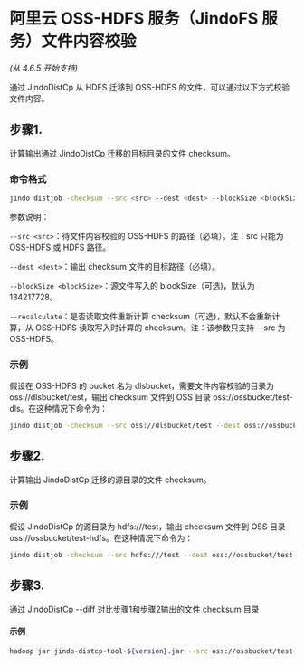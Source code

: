 # 阿里云 OSS-HDFS 服务（JindoFS 服务）文件内容校验
*(从 4.6.5 开始支持)*

通过 JindoDistCp 从 HDFS 迁移到 OSS-HDFS 的文件，可以通过以下方式校验文件内容。

## 步骤1. 
计算输出通过 JindoDistCp 迁移的目标目录的文件 checksum。

### 命令格式
```bash
jindo distjob -checksum --src <src> --dest <dest> --blockSize <blockSize> --recalculate
```
参数说明：

`--src <src>`：待文件内容校验的 OSS-HDFS 的路径（必填）。注：src 只能为 OSS-HDFS 或 HDFS 路径。

`--dest <dest>`：输出 checksum 文件的目标路径（必填）。

`--blockSize <blockSize>`：源文件写入的 blockSize（可选)，默认为 134217728。

`--recalculate`：是否读取文件重新计算 checksum（可选)，默认不会重新计算，从 OSS-HDFS 读取写入时计算的 checksum。注：该参数只支持 --src 为 OSS-HDFS。

### 示例
假设在 OSS-HDFS 的 bucket 名为 dlsbucket，需要文件内容校验的目录为 oss://dlsbucket/test，输出 checksum 文件到 OSS 目录 oss://ossbucket/test-dls。在这种情况下命令为：

```bash
jindo distjob -checksum --src oss://dlsbucket/test --dest oss://ossbucket/test-dls --recalculate
```

## 步骤2.
计算输出 JindoDistCp 迁移的源目录的文件 checksum。

### 示例
假设 JindoDistCp 的源目录为 hdfs:///test，输出 checksum 文件到 OSS 目录 oss://ossbucket/test-hdfs。在这种情况下命令为：

```bash
jindo distjob -checksum --src hdfs:///test --dest oss://ossbucket/test-hdfs
```

## 步骤3.
通过 JindoDistCp --diff 对比步骤1和步骤2输出的文件 checksum 目录

#### 示例
```bash
hadoop jar jindo-distcp-tool-${version}.jar --src oss://ossbucket/test-hdfs --dest oss://ossbucket/test-dls --diff
```
